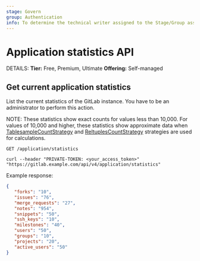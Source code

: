 ```yaml
---
stage: Govern
group: Authentication
info: To determine the technical writer assigned to the Stage/Group associated with this page, see https://handbook.gitlab.com/handbook/product/ux/technical-writing/#assignments
---
```


# Application statistics API 

DETAILS:
**Tier:** Free, Premium, Ultimate
**Offering:** Self-managed

## Get current application statistics

List the current statistics of the GitLab instance. You have to be an
administrator to perform this action.

NOTE:
These statistics show exact counts for values less than 10,000. For values of 10,000 and higher, these statistics show approximate data
when [TablesampleCountStrategy](https://gitlab.com/gitlab-org/gitlab/-/blob/master/lib/gitlab/database/count/tablesample_count_strategy.rb?ref_type=heads#L16) and [ReltuplesCountStrategy](https://gitlab.com/gitlab-org/gitlab/-/blob/master/lib/gitlab/database/count/reltuples_count_strategy.rb?ref_type=heads) strategies are used for calculations.

```plaintext
GET /application/statistics
```

```shell
curl --header "PRIVATE-TOKEN: <your_access_token>" "https://gitlab.example.com/api/v4/application/statistics"
```

Example response:

```json
{
   "forks": "10",
   "issues": "76",
   "merge_requests": "27",
   "notes": "954",
   "snippets": "50",
   "ssh_keys": "10",
   "milestones": "40",
   "users": "50",
   "groups": "10",
   "projects": "20",
   "active_users": "50"
}
```
